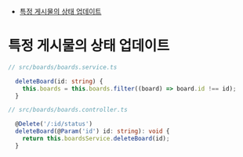<!-- TOC -->

- [특정 게시물의 상태 업데이트](#%ED%8A%B9%EC%A0%95-%EA%B2%8C%EC%8B%9C%EB%AC%BC%EC%9D%98-%EC%83%81%ED%83%9C-%EC%97%85%EB%8D%B0%EC%9D%B4%ED%8A%B8)

<!-- /TOC -->

# 특정 게시물의 상태 업데이트

``` typescript
// src/boards/boards.service.ts

  deleteBoard(id: string) {
    this.boards = this.boards.filter((board) => board.id !== id);
  }
```

``` typescript
// src/boards/boards.controller.ts

  @Delete('/:id/status')
  deleteBoard(@Param('id') id: string): void {
    return this.boardsService.deleteBoard(id);
  }
```

